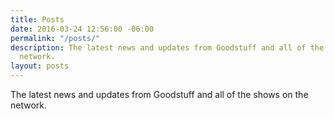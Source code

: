 ```yaml
---
title: Posts
date: 2016-03-24 12:56:00 -06:00
permalink: "/posts/"
description: The latest news and updates from Goodstuff and all of the shows on the
  network.
layout: posts
---
```


The latest news and updates from Goodstuff and all of the shows on the network.
